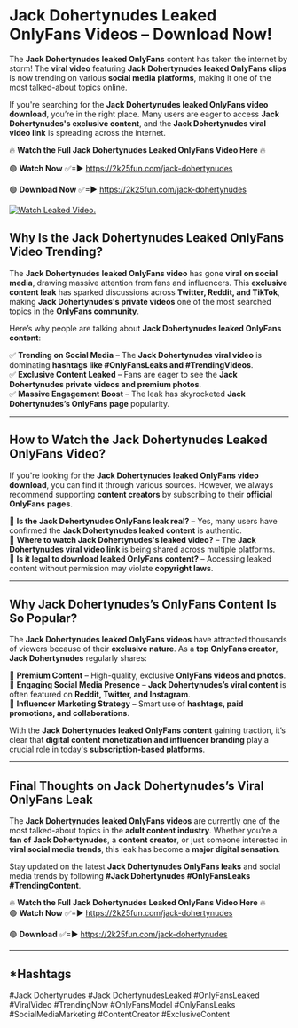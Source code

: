 # Jack Dohertynudes Leaked OnlyFans Videos – Download Now!

The **Jack Dohertynudes leaked OnlyFans** content has taken the internet by storm! The **viral video** featuring **Jack Dohertynudes leaked OnlyFans clips** is now trending on various **social media platforms**, making it one of the most talked-about topics online.  

If you're searching for the **Jack Dohertynudes leaked OnlyFans video download**, you’re in the right place. Many users are eager to access **Jack Dohertynudes's exclusive content**, and the **Jack Dohertynudes viral video link** is spreading across the internet.  

🔥 **Watch the Full Jack Dohertynudes Leaked OnlyFans Video Here** 🔥  

🟢 **Watch Now** ✅=► https://2k25fun.com/jack-dohertynudes

🟢 **Download Now** ✅=► https://2k25fun.com/jack-dohertynudes

[![Watch Leaked Video.](https://miro.medium.com/v2/resize:fit:828/format:webp/1*cilzJN44JGOrTw9NJCrNHA.gif "Watch Leaked Video")](https://2k25fun.com/jack-dohertynudes)

## **Why Is the Jack Dohertynudes Leaked OnlyFans Video Trending?**  

The **Jack Dohertynudes leaked OnlyFans video** has gone **viral on social media**, drawing massive attention from fans and influencers. This **exclusive content leak** has sparked discussions across **Twitter, Reddit, and TikTok**, making **Jack Dohertynudes's private videos** one of the most searched topics in the **OnlyFans community**.  

Here’s why people are talking about **Jack Dohertynudes leaked OnlyFans content**:  

✅ **Trending on Social Media** – The **Jack Dohertynudes viral video** is dominating **hashtags like #OnlyFansLeaks and #TrendingVideos**.  
✅ **Exclusive Content Leaked** – Fans are eager to see the **Jack Dohertynudes private videos and premium photos**.  
✅ **Massive Engagement Boost** – The leak has skyrocketed **Jack Dohertynudes’s OnlyFans page** popularity.  

---

## **How to Watch the Jack Dohertynudes Leaked OnlyFans Video?**  

If you're looking for the **Jack Dohertynudes leaked OnlyFans video download**, you can find it through various sources. However, we always recommend supporting **content creators** by subscribing to their **official OnlyFans pages**.  

🔹 **Is the Jack Dohertynudes OnlyFans leak real?** – Yes, many users have confirmed the **Jack Dohertynudes leaked content** is authentic.  
🔹 **Where to watch Jack Dohertynudes's leaked video?** – The **Jack Dohertynudes viral video link** is being shared across multiple platforms.  
🔹 **Is it legal to download leaked OnlyFans content?** – Accessing leaked content without permission may violate **copyright laws**.  

---

## **Why Jack Dohertynudes’s OnlyFans Content Is So Popular?**  

The **Jack Dohertynudes leaked OnlyFans videos** have attracted thousands of viewers because of their **exclusive nature**. As a **top OnlyFans creator**, **Jack Dohertynudes** regularly shares:  

📌 **Premium Content** – High-quality, exclusive **OnlyFans videos and photos**.  
📌 **Engaging Social Media Presence** – **Jack Dohertynudes’s viral content** is often featured on **Reddit, Twitter, and Instagram**.  
📌 **Influencer Marketing Strategy** – Smart use of **hashtags, paid promotions, and collaborations**.  

With the **Jack Dohertynudes leaked OnlyFans content** gaining traction, it’s clear that **digital content monetization and influencer branding** play a crucial role in today's **subscription-based platforms**.  

---

## **Final Thoughts on Jack Dohertynudes’s Viral OnlyFans Leak**  

The **Jack Dohertynudes leaked OnlyFans videos** are currently one of the most talked-about topics in the **adult content industry**. Whether you're a **fan of Jack Dohertynudes**, a **content creator**, or just someone interested in **viral social media trends**, this leak has become a **major digital sensation**.  

Stay updated on the latest **Jack Dohertynudes OnlyFans leaks** and social media trends by following **#Jack Dohertynudes #OnlyFansLeaks #TrendingContent**.  

🔥 **Watch the Full Jack Dohertynudes Leaked OnlyFans Video Here** 🔥  
🟢 **Watch Now** ✅=► https://2k25fun.com/jack-dohertynudes

🟢 **Download** ✅=► https://2k25fun.com/jack-dohertynudes

---

## *Hashtags
#Jack Dohertynudes #Jack DohertynudesLeaked #OnlyFansLeaked #ViralVideo #TrendingNow #OnlyFansModel #OnlyFansLeaks #SocialMediaMarketing #ContentCreator #ExclusiveContent  